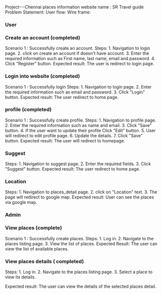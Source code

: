 Project---Chennai places information
website name : SR Travel guide
Problem Statement: 
User flow: 
Wire frame:

### User 

### Create an account (completed)

Scenario 1 : Successfully create an account.
   Steps:
      1. Navigation to login page.
      2. click on create an account if doesn't have account.
      3. Enter the required information such as First name, last name, email and password.
      4. Click "Register" button.
   Expected result: 
      The user is redirect to login page.

### Login into website (completed)

Scenario 1 : Successfully login
   Steps:
      1. Navigation to login page.
      2. Enter  the required information such as email and password.
      3. Click "Login" button.
   Expected result:
     The user redirect to home page.

### profile (completed)

Scenario 1 : Successfully create profile.
   Steps:
      1. Navigation to profile page.
      2. Enter the required information such as name and email.
      3. Click "Save" button.
      4. If the user want to update their profile Click "Edit" button.
      5. User will redirect to edit profile page.
      6. Update the details.
      7. Click "Save" button.
   Expected result:
         The user will redirect to homepage.

### Suggest 

   Steps:
      1. Navigation to suggest page.
      2. Enter the required fields.
      3. Click "Suggest" button.
   Expected result:
         The user redirect to home page.

### Location

   Steps:
      1. Navigation to places_detail page.
      2. click on "Location" text.
      3. The page will redirect to google map.
   Expected result:
      User can see the places via google map.   

### Admin  

### View places (complete)

Scenario 1 : Successfully create places.
   Steps:
      1. Log in.
      2. Navigate to the places listing page.
      3. View the list of places.
   Expected Result:
      The user can view the list of available places.

### View places details ( completed)

   Steps:
      1. Log in.
      2. Navigate to the places listing page.
      3. Select a place to view its details.

   Expected result:
      The user can view the details of the selected places detail.